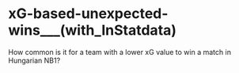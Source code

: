 # xG-based-unexpected-wins___(with_InStatdata)
How common is it for a team with a lower xG value to win a match in Hungarian NB1?
